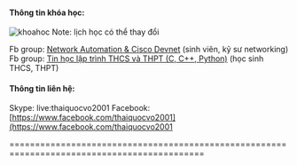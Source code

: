 #### Thông tin khóa học:
![khoahoc](https://scontent.fsgn2-6.fna.fbcdn.net/v/t1.0-9/119239165_1052232858568430_6147607854732177971_o.jpg?_nc_cat=100&_nc_sid=ca434c&_nc_ohc=vs_4ZKzERTsAX_ULrJJ&_nc_ht=scontent.fsgn2-6.fna&oh=91f3c99d4b95a0136a71d7a24f1c090b&oe=5F81797A)
Note: lịch học có thể thay đổi

Fb group: [Network Automation & Cisco Devnet](https://www.facebook.com/groups/networkautomation2001/) (sinh viên, kỹ sư networking)        
Fb group: [Tin học lập trình THCS và THPT (C, C++, Python)](https://www.facebook.com/groups/2327984310681255/) (học sinh THCS, THPT)

#### Thông tin liên hệ:
Skype: live:thaiquocvo2001
Facebook: [https://www.facebook.com/thaiquocvo2001](https://www.facebook.com/thaiquocvo2001


============================================================================================

